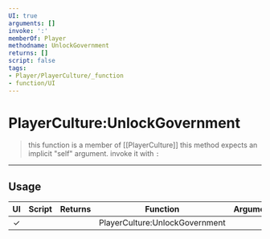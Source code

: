 ```yaml
---
UI: true
arguments: []
invoke: ':'
memberOf: Player
methodname: UnlockGovernment
returns: []
script: false
tags:
- Player/PlayerCulture/_function
- function/UI
---
```

# PlayerCulture:UnlockGovernment
> this function is a member of [[PlayerCulture]]
> this method expects an implicit "self" argument. invoke it with `:`
-----
## Usage
|  UI | Script | Returns | Function | Arguments |
|:---:|:------:|-------:|:--------:|:---------|
|✓| ||PlayerCulture:UnlockGovernment||
